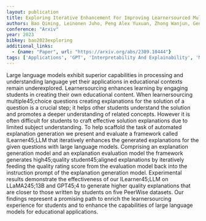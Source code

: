 ```yaml
---
layout: publication
title: Exploring Iterative Enhancement For Improving Learnersourced Multiple45;choice Question Explanations With Large Language Models
authors: Bao Qiming, Leinonen Juho, Peng Alex Yuxuan, Zhong Wanjun, Gendron Gaël, Pistotti Timothy, Huang Alice, Denny Paul, Witbrock Michael, Liu Jiamou
conference: "Arxiv"
year: 2023
bibkey: bao2023exploring
additional_links:
  - {name: "Paper", url: "https://arxiv.org/abs/2309.10444"}
tags: ['Applications', 'GPT', 'Interpretability And Explainability', 'Model Architecture', 'Pretraining Methods', 'Prompting', 'Tools']
---
```

Large language models exhibit superior capabilities in processing and understanding language yet their applications in educational contexts remain underexplored. Learnersourcing enhances learning by engaging students in creating their own educational content. When learnersourcing multiple45;choice questions creating explanations for the solution of a question is a crucial step; it helps other students understand the solution and promotes a deeper understanding of related concepts. However it is often difficult for students to craft effective solution explanations due to limited subject understanding. To help scaffold the task of automated explanation generation we present and evaluate a framework called ILearner45;LLM that iteratively enhances the generated explanations for the given questions with large language models. Comprising an explanation generation model and an explanation evaluation model the framework generates high45;quality student45;aligned explanations by iteratively feeding the quality rating score from the evaluation model back into the instruction prompt of the explanation generation model. Experimental results demonstrate the effectiveness of our ILearner45;LLM on LLaMA245;13B and GPT45;4 to generate higher quality explanations that are closer to those written by students on five PeerWise datasets. Our findings represent a promising path to enrich the learnersourcing experience for students and to enhance the capabilities of large language models for educational applications.
